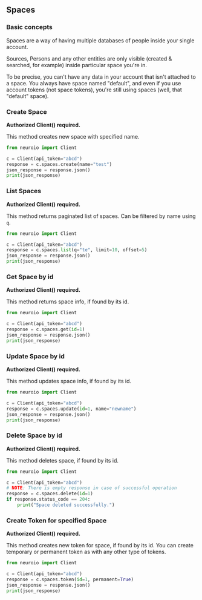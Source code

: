 ## Spaces

### Basic concepts

Spaces are a way of having multiple databases of people inside your single account.

Sources, Persons and any other entities are only visible (created & searched, for example) inside particular space you're in.

To be precise, you can't have any data in your account that isn't attached to a space. You always have space named "default", and even if you use account tokens (not space tokens), you're still using spaces (well, that "default" space).

### Create Space

__Authorized Client() required.__

This method creates new space with specified name.

```python
from neuroio import Client

c = Client(api_token="abcd")
response = c.spaces.create(name="test")
json_response = response.json()
print(json_response)
```

### List Spaces

__Authorized Client() required.__

This method returns paginated list of spaces. 
Can be filtered by name using `q`.

```python
from neuroio import Client

c = Client(api_token="abcd")
response = c.spaces.list(q="te", limit=10, offset=5)
json_response = response.json()
print(json_response)
```

### Get Space by id

__Authorized Client() required.__

This method returns space info, if found by its id.

```python
from neuroio import Client

c = Client(api_token="abcd")
response = c.spaces.get(id=1)
json_response = response.json()
print(json_response)
```

### Update Space by id

__Authorized Client() required.__

This method updates space info, if found by its id.

```python
from neuroio import Client

c = Client(api_token="abcd")
response = c.spaces.update(id=1, name="newname")
json_response = response.json()
print(json_response)
```

### Delete Space by id

__Authorized Client() required.__

This method deletes space, if found by its id.

```python
from neuroio import Client

c = Client(api_token="abcd")
# NOTE: There is empty response in case of successful operation
response = c.spaces.delete(id=1)
if response.status_code == 204:
    print("Space deleted successfully.")
```

### Create Token for specified Space

__Authorized Client() required.__

This method creates new token for space, if found by its id.
You can create temporary or permanent token as with any other type of tokens.

```python
from neuroio import Client

c = Client(api_token="abcd")
response = c.spaces.token(id=1, permanent=True)
json_response = response.json()
print(json_response)
```